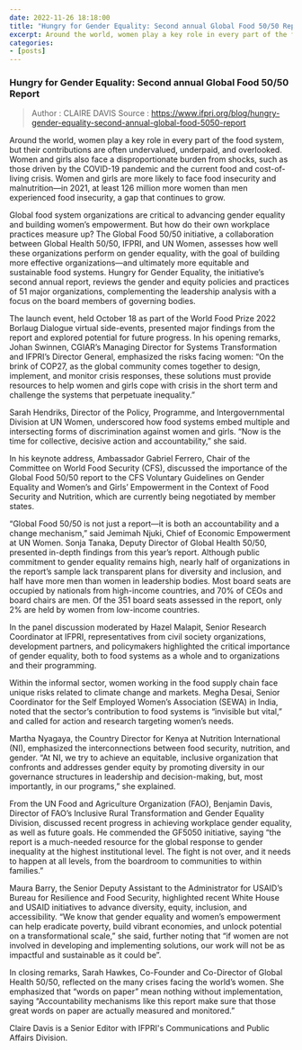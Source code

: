 ```yaml
---
date: 2022-11-26 18:18:00
title: "Hungry for Gender Equality: Second annual Global Food 50/50 Report"
excerpt: Around the world, women play a key role in every part of the food system, but their contributions are often undervalued, underpaid, and overlooked. Women and girls also face a disproportionate burden from shocks, such as those driven by the COVID-19 pandemic and the current food and cost-of-living crisis. Women and girls are more likely to face food insecurity and malnutrition—in 2021, at least 126 million more women than men experienced food insecurity, a gap that continues to grow.
categories:
- [posts]
---
```


### Hungry for Gender Equality: Second annual Global Food 50/50 Report ###

> Author : CLAIRE DAVIS
> Source : https://www.ifpri.org/blog/hungry-gender-equality-second-annual-global-food-5050-report

Around the world, women play a key role in every part of the food system, but their contributions are often undervalued, underpaid, and overlooked. Women and girls also face a disproportionate burden from shocks, such as those driven by the COVID-19 pandemic and the current food and cost-of-living crisis. Women and girls are more likely to face food insecurity and malnutrition—in 2021, at least 126 million more women than men experienced food insecurity, a gap that continues to grow.

Global food system organizations are critical to advancing gender equality and building women’s empowerment. But how do their own workplace practices measure up? The Global Food 50/50 initiative, a collaboration between Global Health 50/50, IFPRI, and UN Women, assesses how well these organizations perform on gender equality, with the goal of building more effective organizations—and ultimately more equitable and sustainable food systems. Hungry for Gender Equality, the initiative’s second annual report, reviews the gender and equity policies and practices of 51 major organizations, complementing the leadership analysis with a focus on the board members of governing bodies.

The launch event, held October 18 as part of the World Food Prize 2022 Borlaug Dialogue virtual side-events, presented major findings from the report and explored potential for future progress. In his opening remarks, Johan Swinnen, CGIAR’s Managing Director for Systems Transformation and IFPRI’s Director General, emphasized the risks facing women: “On the brink of COP27, as the global community comes together to design, implement, and monitor crisis responses, these solutions must provide resources to help women and girls cope with crisis in the short term and challenge the systems that perpetuate inequality.”

Sarah Hendriks, Director of the Policy, Programme, and Intergovernmental Division at UN Women, underscored how food systems embed multiple and intersecting forms of discrimination against women and girls. “Now is the time for collective, decisive action and accountability,” she said.

In his keynote address, Ambassador Gabriel Ferrero, Chair of the Committee on World Food Security (CFS), discussed the importance of the Global Food 50/50 report to the CFS Voluntary Guidelines on Gender Equality and Women’s and Girls’ Empowerment in the Context of Food Security and Nutrition, which are currently being negotiated by member states.

“Global Food 50/50 is not just a report—it is both an accountability and a change mechanism,” said Jemimah Njuki, Chief of Economic Empowerment at UN Women. Sonja Tanaka, Deputy Director of Global Health 50/50, presented in-depth findings from this year’s report. Although public commitment to gender equality remains high, nearly half of organizations in the report’s sample lack transparent plans for diversity and inclusion, and half have more men than women in leadership bodies. Most board seats are occupied by nationals from high-income countries, and 70% of CEOs and board chairs are men. Of the 351 board seats assessed in the report, only 2% are held by women from low-income countries.

In the panel discussion moderated by Hazel Malapit, Senior Research Coordinator at IFPRI, representatives from civil society organizations, development partners, and policymakers highlighted the critical importance of gender equality, both to food systems as a whole and to organizations and their programming.

Within the informal sector, women working in the food supply chain face unique risks related to climate change and markets. Megha Desai, Senior Coordinator for the Self Employed Women’s Association (SEWA) in India, noted that the sector’s contribution to food systems is “invisible but vital,” and called for action and research targeting women’s needs.

Martha Nyagaya, the Country Director for Kenya at Nutrition International (NI), emphasized the interconnections between food security, nutrition, and gender. “At NI, we try to achieve an equitable, inclusive organization that confronts and addresses gender equity by promoting diversity in our governance structures in leadership and decision-making, but, most importantly, in our programs,” she explained.

From the UN Food and Agriculture Organization (FAO), Benjamin Davis, Director of FAO’s Inclusive Rural Transformation and Gender Equality Division, discussed recent progress in achieving workplace gender equality, as well as future goals. He commended the GF5050 initiative, saying “the report is a much-needed resource for the global response to gender inequality at the highest institutional level. The fight is not over, and it needs to happen at all levels, from the boardroom to communities to within families.”

Maura Barry, the Senior Deputy Assistant to the Administrator for USAID’s Bureau for Resilience and Food Security, highlighted recent White House and USAID initiatives to advance diversity, equity, inclusion, and accessibility. “We know that gender equality and women’s empowerment can help eradicate poverty, build vibrant economies, and unlock potential on a transformational scale,” she said, further noting that “if women are not involved in developing and implementing solutions, our work will not be as impactful and sustainable as it could be”.

In closing remarks, Sarah Hawkes, Co-Founder and Co-Director of Global Health 50/50, reflected on the many crises facing the world’s women. She emphasized that “words on paper” mean nothing without implementation, saying “Accountability mechanisms like this report make sure that those great words on paper are actually measured and monitored.”

Claire Davis is a Senior Editor with IFPRI's Communications and Public Affairs Division.

